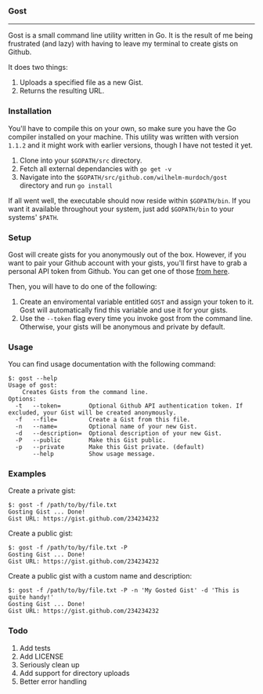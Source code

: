 ### Gost
***
Gost is a small command line utility written in Go. It is the result of me being frustrated (and lazy) with having to leave my terminal to create gists on Github.

It does two things:

1. Uploads a specified file as a new Gist.
2. Returns the resulting URL.


### Installation
You'll have to compile this on your own, so make sure you have the Go compiler installed on your machine. This utility was written with version `1.1.2` and it might work with earlier versions, though I have not tested it yet.

1. Clone into your `$GOPATH/src` directory.
2. Fetch all external dependancies with `go get -v`
3. Navigate into the `$GOPATH/src/github.com/wilhelm-murdoch/gost` directory and run `go install`

If all went well, the executable should now reside within `$GOPATH/bin`. If you want it available throughout your system, just add `$GOPATH/bin` to your systems' `$PATH`.

### Setup
Gost will create gists for you anonymously out of the box. However, if you want to pair your Github account with your gists, you'll first have to grab a personal API token from Github. You can get one of those [from here](https://github.com/settings/applications).

Then, you will have to do one of the following:

1. Create an enviromental variable entitled `GOST` and assign your token to it. Gost will automatically find this variable and use it for your gists.
2. Use the `--token` flag every time you invoke gost from the command line. Otherwise, your gists will be anonymous and private by default.

### Usage

You can find usage documentation with the following command:

```
$: gost --help
Usage of gost:
    Creates Gists from the command line.
Options:
  -t   --token=        Optional Github API authentication token. If excluded, your Gist will be created anonymously.
  -f   --file=         Create a Gist from this file.
  -n   --name=         Optional name of your new Gist.
  -d   --description=  Optional description of your new Gist.
  -P   --public        Make this Gist public.
  -p   --private       Make this Gist private. (default)
       --help          Show usage message.
```

### Examples

Create a private gist:

```
$: gost -f /path/to/by/file.txt
Gosting Gist ... Done!
Gist URL: https://gist.github.com/234234232
```

Create a public gist:

```
$: gost -f /path/to/by/file.txt -P
Gosting Gist ... Done!
Gist URL: https://gist.github.com/234234232
```

Create a public gist with a custom name and description:

```
$: gost -f /path/to/by/file.txt -P -n 'My Gosted Gist' -d 'This is quite handy!'
Gosting Gist ... Done!
Gist URL: https://gist.github.com/234234232
```

### Todo

1. Add tests
2. Add LICENSE
3. Seriously clean up
4. Add support for directory uploads
5. Better error handling
